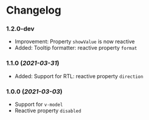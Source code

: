 # Changelog

### 1.2.0-dev
- Improvement: Property `showValue` is now reactive
- Added: Tooltip formatter: reactive property `format`

### 1.1.0 (*2021-03-31*)
- Added: Support for RTL: reactive property `direction`

### 1.0.0 (*2021-03-03*)
- Support for `v-model`
- Reactive property `disabled`
